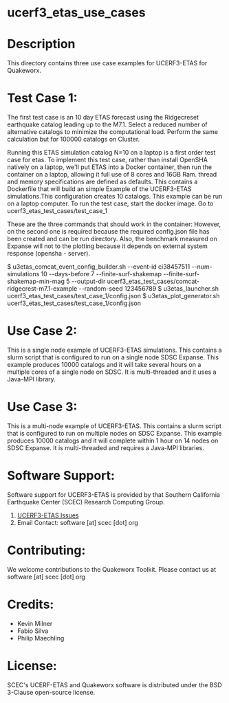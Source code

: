 # ucerf3_etas_use_cases

# Description
This directory contains three use case examples for UCERF3-ETAS for Quakeworx.

# Test Case 1:
The first test case is an 10 day ETAS forecast using the Ridgecreset earthquake catalog leading up to the M7.1.
Select a reduced number of alternative catalogs to minimize the computational load.
Perform the same calculation but for 100000 catalogs on Cluster.

Running this ETAS simulation catalog N=10 on a laptop is a first order test case for etas.
To implement this test case, rather than install OpenSHA natively on a laptop, we'll put ETAS into a Docker container, then run the container on a laptop, allowing it full use of 8 cores and 16GB Ram.
thread and memory specifications are defined as defaults.
This contains a Dockerfile that will build an simple Example of the UCERF3-ETAS simulations.This configuration creates 10 catalogs. This example can be run on a laptop computer.
To run the test case, start the docker image. Go to ucerf3_etas_test_cases/test_case_1

These are the three commands that should work in the container:
However, on the second one is required because the required config.json file has been created and can be run directory.
Also, the benchmark measured on Expanse will not to the plotting because it depends on external system response (opensha - server).

$ u3etas_comcat_event_config_builder.sh --event-id ci38457511 --num-simulations 10 --days-before 7 --finite-surf-shakemap --finite-surf-shakemap-min-mag 5 --output-dir ucerf3_etas_test_cases/comcat-ridgecrest-m7.1-example --random-seed 123456789
$ u3etas_launcher.sh ucerf3_etas_test_cases/test_case_1/config.json
$ u3etas_plot_generator.sh ucerf3_etas_test_cases/test_case_1/config.json



# Use Case 2:
This is a single node example of UCERF3-ETAS simulations. 
This contains a slurm script that is configured to run on a single node SDSC Expanse. This example produces 10000 catalogs and it will take several hours on a multiple cores of a single node on SDSC. It is multi-threaded and it uses a Java-MPI library.

# Use Case 3:
This is a multi-node example of UCERF3-ETAS. This contains a slurm script that is configured to run on multiple nodes on SDSC Expanse. This example produces 10000 catalogs and it will complete within 1 hour on 14 nodes on SDSC Expanse. It is multi-threaded and requires a Java-MPI libraries.

# Software Support:
Software support for UCERF3-ETAS  is provided by that Southern California Earthquake Center (SCEC) Research Computing Group.
1. [UCERF3-ETAS Issues](https://github.com/SCECcode/ucerf3_etas_use_cases/issues)
2. Email Contact: software [at] scec [dot] org

# Contributing:
We welcome contributions to the Quakeworx Toolkit. Please contact us at software [at] scec [dot] org

# Credits:
+ Kevin Milner
+ Fabio Silva
+ Philip Maechling

# License:
SCEC's UCERF-ETAS and Quakeworx software is distributed under the BSD 3-Clause open-source license. 

